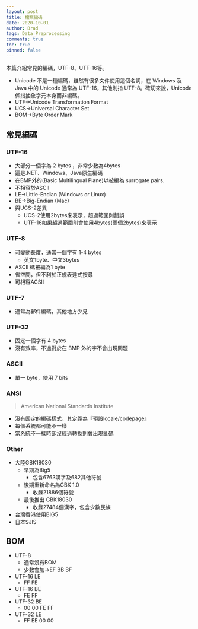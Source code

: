 ```yaml
---
layout: post
title: 檔案編碼
date: 2020-10-01
author: Brad
tags: Data_Preprocessing
comments: true
toc: true
pinned: false
---
```


本篇介紹常見的編碼，UTF-8、UTF-16等。


* Unicode 不是一種編碼，雖然有很多文件使用這個名詞，在 Windows 及 Java 中的 Unicode 通常為 UTF-16，其他則指 UTF-8。確切來說，Unicode係指抽象字元本身而非編碼。
* UTF→Unicode Transformation Format
* UCS→Universal Character Set
* BOM→Byte Order Mark

<!-- more -->

## 常見編碼

### UTF-16
* 大部分一個字為 2 bytes ，非常少數為4bytes
* 這是.NET、Windows、Java原生編碼
* 在BMP外的(Basic Multilingual Plane)以被編為 surrogate pairs.
*  不相容於ASCII
*  LE→Little-Endian (Windows or Linux)
*  BE→Big-Endian (Mac)
*  與UCS-2差異
    * UCS-2使用2bytes來表示，超過範圍則錯誤
    * UTF-16如果超過範圍則會使用4bytes(兩個2bytes)來表示

### UTF-8
* 可變動長度，通常一個字有 1-4 bytes
    * 英文1byte、中文3bytes
* ASCII 碼被編為1 byte
* 省空間，但不利於正規表達式搜尋
* 可相容ACSII

### UTF-7
* 通常為郵件編碼，其他地方少見

### UTF-32
* 固定一個字有 4 bytes
* 沒有效率，不過對於在 BMP 外的字不會出現問題

### ASCII
* 單一 byte，使用 7 bits

### ANSI
>American National Standards Institute

* 沒有固定的編碼樣式，其定義為『預設locale/codepage』
* 每個系統都可能不一樣
* 當系統不一樣時卻沒經過轉換則會出現亂碼

### Other
* 大陸GBK18030
    * 早期為Big5
        * 包含6763漢字及682其他符號
    * 後期重新命名為GBK 1.0
        * 收錄21886個符號
    * 最後推出 GBK18030
	    * 收錄27484個漢字，包含少數民族
* 台灣香港使用BIG5
* 日本SJIS


## BOM
* UTF-8
    * 通常沒有BOM
    * 少數會加→EF BB BF
* UTF-16 LE
    * FF FE
* UTF-16 BE
    * FE FF
* UTF-32 BE
    * 00 00 FE FF
* UTF-32 LE
    * FF EE 00 00
	
